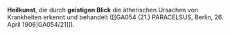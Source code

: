 
**Heilkunst**, die durch **geistigen Blick** die ätherischen Ursachen von Krankheiten erkennt und behandelt ([[GA054 (21.) PARACELSUS, Berlin, 26. April 1906|GA054/21]]).
